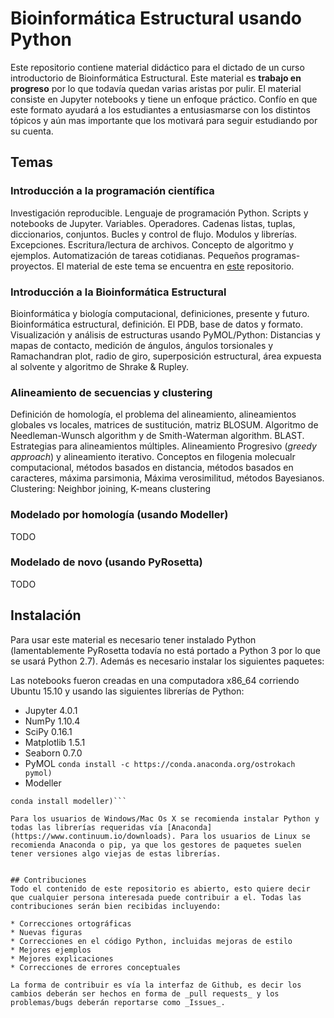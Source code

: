 # Bioinformática Estructural usando Python

Este repositorio contiene material didáctico para el dictado de un curso introductorio de Bioinformática Estructural. Este material es **trabajo en progreso** por lo que todavía quedan varias aristas por pulir. El material consiste en Jupyter notebooks y tiene un enfoque práctico. Confío en que este formato ayudará a los estudiantes a entusiasmarse con los distintos tópicos y aún mas importante que los motivará para seguir estudiando por su cuenta.


## Temas
### Introducción a la programación científica
Investigación reproducible. Lenguaje de programación Python. Scripts y notebooks de Jupyter.
Variables. Operadores. Cadenas listas, tuplas, diccionarios, conjuntos. Bucles y control de flujo.
Modulos y librerías. Excepciones. Escritura/lectura de archivos. Concepto de algoritmo y
ejemplos. Automatización de tareas cotidianas. Pequeños programas-proyectos. El material de este tema se encuentra en [este](https://github.com/aloctavodia/Intro_Python) repositorio.

### Introducción a la Bioinformática Estructural
Bioinformática y biología computacional, definiciones, presente y futuro. Bioinformática
estructural, definición. El PDB, base de datos y formato. Visualización y análisis de estructuras
usando PyMOL/Python: Distancias y mapas de contacto, medición de ángulos, ángulos torsionales y Ramachandran plot, radio de giro, superposición estructural, área expuesta al solvente y algoritmo de Shrake & Rupley.

### Alineamiento de secuencias y clustering
Definición de homología, el problema del alineamiento, alineamientos globales vs locales, matrices de sustitución, matriz BLOSUM. Algoritmo de Needleman-Wunsch algorithm y de Smith-Waterman algorithm. BLAST. Estrategias para alineamientos múltiples. Alineamiento Progresivo (_greedy approach_) y alineamiento iterativo. Conceptos en filogenia molecualr computacional, métodos basados en distancia, métodos basados en caracteres, máxima parsimonia, Máxima verosimilitud, métodos Bayesianos. Clustering: Neighbor joining, K-means clustering


### Modelado por homología (usando Modeller)
TODO

### Modelado de novo (usando PyRosetta)
TODO

## Instalación
Para usar este material es necesario tener instalado Python (lamentablemente PyRosetta todavía no está portado a Python 3 por lo que se usará Python 2.7). Además es necesario instalar los siguientes paquetes:

Las notebooks fueron creadas en una computadora x86_64 corriendo Ubuntu 15.10 y usando las siguientes librerías de Python:

* Jupyter 4.0.1
* NumPy 1.10.4
* SciPy 0.16.1
* Matplotlib 1.5.1
* Seaborn 0.7.0
* PyMOL 
```conda install -c https://conda.anaconda.org/ostrokach pymol)```
* Modeller 
```conda config --add channels salilab
conda install modeller)```

Para los usuarios de Windows/Mac Os X se recomienda instalar Python y todas las librerías requeridas vía [Anaconda](https://www.continuum.io/downloads). Para los usuarios de Linux se recomienda Anaconda o pip, ya que los gestores de paquetes suelen tener versiones algo viejas de estas librerías.


## Contribuciones
Todo el contenido de este repositorio es abierto, esto quiere decir que cualquier persona interesada puede contribuir a el. Todas las contribuciones serán bien recibidas incluyendo:

* Correcciones ortográficas
* Nuevas figuras
* Correcciones en el código Python, incluidas mejoras de estilo
* Mejores ejemplos
* Mejores explicaciones 
* Correcciones de errores conceptuales

La forma de contribuir es vía la interfaz de Github, es decir los cambios deberán ser hechos en forma de _pull requests_ y los problemas/bugs deberán reportarse como _Issues_.
